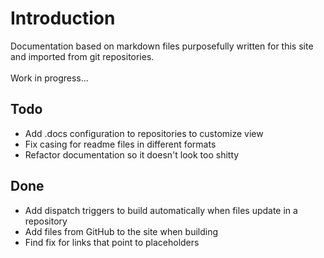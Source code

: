 # Introduction
Documentation based on markdown files purposefully written for this site and imported from git repositories.<br /><br />
Work in progress...
## Todo
- Add .docs configuration to repositories to customize view
- Fix casing for readme files in different formats
- Refactor documentation so it doesn't look too shitty
## Done
- Add dispatch triggers to build automatically when files update in a repository
- Add files from GitHub to the site when building
- Find fix for links that point to placeholders
